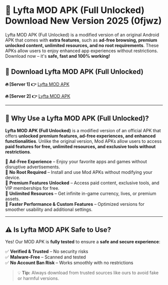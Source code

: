 # 📲 Lyfta MOD APK (Full Unlocked) Download New Version 2025 (0fjwz)

Lyfta MOD APK (Full Unlocked) is a modified version of an original Android APK that comes with **extra features**, such as **ad-free browsing, premium unlocked content, unlimited resources, and no root requirements**. These APKs allow users to enjoy enhanced app experiences without restrictions. Download now – it's **safe, fast and 100% working!**

## **📲 Download Lyfta MOD APK (Full Unlocked)**

 **🔥 [Server 1] 👉** [Lyfta MOD APK](https://hapymods.com?title=Lyfta+MOD+APK&ref=Ax1)

 **🔥 [Server 2] 👉** [Lyfta MOD APK](https://hapymods.com?title=Lyfta+MOD+APK&ref=Ax1)

---

## **📌 Why Use a Lyfta MOD APK (Full Unlocked)?**

**Lyfta MOD APK (Full Unlocked)** is a modified version of an official APK that offers **unlocked premium features, ad-free experiences, and enhanced functionalities**. Unlike the original version, Mod APKs allow users to access **paid features for free, unlimited resources, and exclusive tools without restrictions**.

🔹 **Ad-Free Experience** – Enjoy your favorite apps and games without disruptive advertisements.  
🔹 **No Root Required** – Install and use Mod APKs without modifying your device.  
🔹 **Premium Features Unlocked** – Access paid content, exclusive tools, and VIP memberships for free.  
🔹 **Unlimited Resources** – Get infinite in-game currency, lives, or premium assets.  
🔹 **Faster Performance & Custom Features** – Optimized versions for smoother usability and additional settings.  

---

## **⚠️ Is Lyfta MOD APK Safe to Use?**

Yes! Our MOD APK is **fully tested** to ensure a **safe and secure experience**:

✅ **Verified & Trusted** – No security risks  
✅ **Malware-Free** – Scanned and tested  
✅ **No Account Ban Risk** – Works smoothly with no restrictions  

> 💡 **Tip:** Always download from trusted sources like ours to avoid fake or harmful versions.